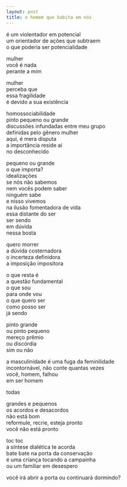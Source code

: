 ```yaml
---
layout: post
title: o homem que habita em nós
---
```


é um violentador em potencial  
um orientador de ações que subtraem  
o que poderia ser potencialidade

mulher  
você é nada  
perante a mim

mulher  
perceba que  
essa fragilidade  
é devido a sua existência

homossociabilidade  
pinto pequeno ou grande  
discussões infundadas entre meu grupo  
definidas pelo gênero mulher  
aqui, é mera disputa  
a importância reside aí  
no desconhecido

pequeno ou grande  
o que importa?  
idealizações  
se nós não sabemos  
nem vocês podem saber  
ninguém sabe  
e nisso vivemos  
na ilusão fomentadora de vida  
essa distante do ser  
ser sendo  
em dúvida  
nessa bosta

quero morrer  
a dúvida costernadora  
o incerteza definidora  
a imposição impositora

o que resta é  
a questão fundamental  
o que sou  
para onde vou  
o que quero ser  
como posso ser  
já sendo

pinto grande  
ou pinto pequeno  
mereço prêmio  
ou discórdia  
sim ou não

a masculinidade é uma fuga da feminilidade  
incontornável, não conte quantas vezes  
você, homem, falhou  
em ser homem

todas

grandes e pequenos  
os acordos e desacordos  
não está bom  
reformule, recrie, esteja pronto  
você não está pronto

toc toc  
a síntese dialética te acorda  
bate bate na porta da conservação  
é uma criança tocando a campainha  
ou um familiar em desespero

você irá abrir a porta ou continuará dormindo?
